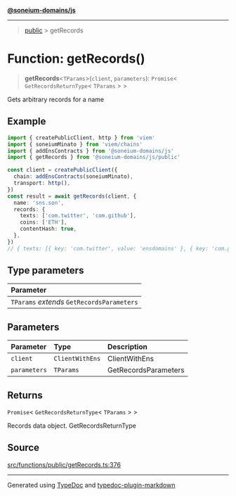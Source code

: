 [**@soneium-domains/js**](../README.md)

---

> [public](README.md) > getRecords

# Function: getRecords()

> **getRecords**\<`TParams`\>(`client`, `parameters`): `Promise`\< `GetRecordsReturnType`\< `TParams` \> \>

Gets arbitrary records for a name

## Example

```ts
import { createPublicClient, http } from 'viem'
import { soneiumMinato } from 'viem/chains'
import { addEnsContracts } from '@soneium-domains/js'
import { getRecords } from '@soneium-domains/js/public'

const client = createPublicClient({
  chain: addEnsContracts(soneiumMinato),
  transport: http(),
})
const result = await getRecords(client, {
  name: 'sns.son',
  records: {
    texts: ['com.twitter', 'com.github'],
    coins: ['ETH'],
    contentHash: true,
  },
})
// { texts: [{ key: 'com.twitter', value: 'ensdomains' }, { key: 'com.github', value: 'ensdomains' }], coins: [{ id: 60, name: 'ETH', value: '0xFe89cc7aBB2C4183683ab71653C4cdc9B02D44b7' }], contentHash: { protocolType: 'ipns', decoded: 'k51qzi5uqu5djdczd6zw0grmo23j2vkj9uzvujencg15s5rlkq0ss4ivll8wqw' } }
```

## Type parameters

| Parameter                                  |
| :----------------------------------------- |
| `TParams` _extends_ `GetRecordsParameters` |

## Parameters

| Parameter    | Type            | Description          |
| :----------- | :-------------- | :------------------- |
| `client`     | `ClientWithEns` | ClientWithEns        |
| `parameters` | `TParams`       | GetRecordsParameters |

## Returns

`Promise`\< `GetRecordsReturnType`\< `TParams` \> \>

Records data object. GetRecordsReturnType

## Source

[src/functions/public/getRecords.ts:376](https://github.com/soneium-domains/soneium-domains-js/tree/main/src/functions/public/getRecords.ts#L376)

---

Generated using [TypeDoc](https://typedoc.org/) and [typedoc-plugin-markdown](https://www.npmjs.com/package/typedoc-plugin-markdown)
